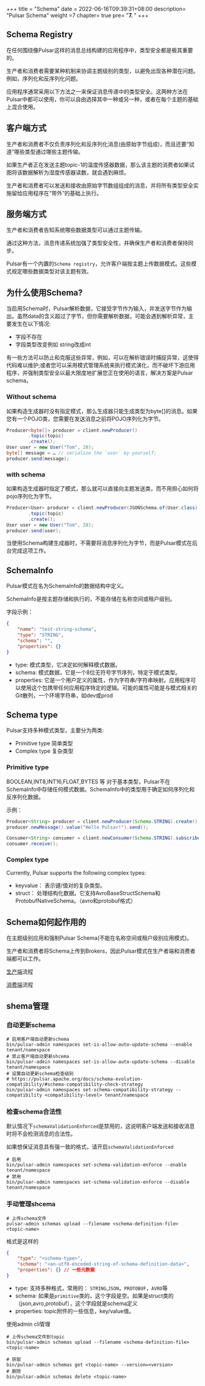 
+++
title = "Schema"
date =  2022-06-16T09:39:31+08:00
description= "Pulsar Schema"
weight =7
chapter= true
pre= "<b>7. </b>"
+++

## Schema Registry

在任何围绕像Pulsar这样的消息总线构建的应用程序中，类型安全都是极其重要的。

生产者和消费者需要某种机制来协调主题级别的类型，以避免出现各种潜在问题。例如，序列化和反序列化问题。

应用程序通常采用以下方法之一来保证消息传递中的类型安全。这两种方法在Pulsar中都可以使用，你可以自由选择其中一种或另一种，或者在每个主题的基础上混合使用。

## 客户端方式

生产者和消费者不仅负责序列化和反序列化消息(由原始字节组成)，而且还要“知道”哪些类型通过哪些主题传输。

如果生产者正在发送主题topic-1的温度传感器数据，那么该主题的消费者如果试图将该数据解析为湿度传感器读数，就会遇到麻烦。

生产者和消费者可以发送和接收由原始字节数组组成的消息，并将所有类型安全实施留给应用程序在“带外”的基础上执行。

## 服务端方式

生产者和消费者告知系统哪些数据类型可以通过主题传输。

通过这种方法，消息传递系统加强了类型安全性，并确保生产者和消费者保持同步。

Pulsar有一个内置的`Schema registry`，允许客户端按主题上传数据模式。这些模式规定哪些数据类型对该主题有效。

## 为什么使用Schema?

当启用Schema时，Pulsar解析数据，它接受字节作为输入，并发送字节作为输出。虽然data的含义超过了字节，但你需要解析数据，可能会遇到解析异常，主要发生在以下情况:
- 字段不存在
- 字段类型改变例如 string改成int

有一些方法可以防止和克服这些异常，例如，可以在解析错误时捕捉异常，这使得代码难以维护;或者您可以采用模式管理系统来执行模式演化，而不破坏下游应用程序，并强制类型安全以最大限度地扩展您正在使用的语言，解决方案是Pulsar schema。

### Without schema

如果构造生成器时没有指定模式，那么生成器只能生成类型为byte[]的消息。如果您有一个POJO类，您需要在发送消息之前将POJO序列化为字节。

```java
Producer<byte[]> producer = client.newProducer()
        .topic(topic)
        .create();
User user = new User("Tom", 28);
byte[] message = … // serialize the `user` by yourself;
producer.send(message);
```

### with schema

如果构造生成器时指定了模式，那么就可以直接向主题发送类，而不用担心如何将pojo序列化为字节。

```java
Producer<User> producer = client.newProducer(JSONSchema.of(User.class))
        .topic(topic)
        .create();
User user = new User("Tom", 28);
producer.send(user);
```

当使用Schema构建生成器时，不需要将消息序列化为字节，而是Pulsar模式在后台完成这项工作。

## SchemaInfo

Pulsar模式在名为SchemaInfo的数据结构中定义。

SchemaInfo是按主题存储和执行的，不能存储在名称空间或租户级别。

字段示例：

```json
{
    "name": "test-string-schema",
    "type": "STRING",
    "schema": "",
    "properties": {}
}

```

- type: 模式类型，它决定如何解释模式数据。
- schema:  模式数据，它是一个8位无符号字节序列，特定于模式类型。
- properties: 它是一个用户定义的属性，作为字符串/字符串映射。应用程序可以使用这个包携带任何应用程序特定的逻辑。可能的属性可能是与模式相关的Git散列，一个环境字符串，如dev或prod

## Schema type

Pulsar支持多种模式类型，主要分为两类:
- Primitive type 简单类型
- Complex type 复杂类型

### Primitive type

BOOLEAN,INT8,INT16,FLOAT,BYTES 等
对于基本类型，Pulsar不在SchemaInfo中存储任何模式数据。SchemaInfo中的类型用于确定如何序列化和反序列化数据。

示例：

```java
Producer<String> producer = client.newProducer(Schema.STRING).create();
producer.newMessage().value("Hello Pulsar!").send();
```

```java
Consumer<String> consumer = client.newConsumer(Schema.STRING).subscribe();
consumer.receive();
```

### Complex type 

Currently, Pulsar supports the following complex types:

- keyvalue： 表示键/值对的复杂类型。
- struct： 处理结构化数据。它支持AvroBaseStructSchema和ProtobufNativeSchema。（avro和protobuf格式）


## Schema如何起作用的


在主题级别应用和强制Pulsar Schema(不能在名称空间或租户级别应用模式)。

生产者和消费者将Schema上传到Brokers，因此Pulsar模式在生产者端和消费者端都可以工作。


[生产端](https://pulsar.apache.org/zh-CN/docs/next/schema-understand#producer-side)流程

[消费端](https://pulsar.apache.org/zh-CN/docs/next/schema-understand#consumer-side)流程



## shema管理

### 自动更新schema

```shell
# 启用客户端自动更新schema
bin/pulsar-admin namespaces set-is-allow-auto-update-schema --enable tenant/namespace
# 禁止客户端自动更新shcema
bin/pulsar-admin namespaces set-is-allow-auto-update-schema --disable tenant/namespace
# 设置自动更新schema检查级别
# https://pulsar.apache.org/docs/schema-evolution-compatibility/#schema-compatibility-check-strategy
bin/pulsar-admin namespaces set-schema-compatibility-strategy --compatibility <compatibility-level> tenant/namespace
```

### 检查schema合法性

默认情况下`schemaValidationEnforced`是禁用的，这说明客户端发送和接收消息时将不会检测消息的合法性。

如果想保证消息具有强一致的格式，请开启`schemaValidationEnforced`

```shell
# 启用
bin/pulsar-admin namespaces set-schema-validation-enforce --enable tenant/namespace
# 禁用
bin/pulsar-admin namespaces set-schema-validation-enforce --disable tenant/namespace
```

### 手动管理shcema

```shell
# 上传schema文件
pulsar-admin schemas upload --filename <schema-definition-file> <topic-name>
```

格式是这样的

```json
{
    "type": "<schema-type>",
    "schema": "<an-utf8-encoded-string-of-schema-definition-data>",
    "properties": {} // 一些元数据
}
```

- type:  支持多种格式，常用的： `STRING`,`JSON`，`PROTOBUF`，`AVRO`等
- schema: 如果是`primitive`类的，这个字段是空。如果是struct类的（json,avro,protobuf），这个字段就是schema定义
- properties: topic附件的一些信息，key/value值。

使用admin cli管理
```shell
# 上传schema文件到topic
bin/pulsar-admin schemas upload --filename <schema-definition-file> <topic-name>

# 获取
bin/pulsar-admin schemas get <topic-name> --version=<version>
# 删除
bin/pulsar-admin schemas delete <topic-name>
```